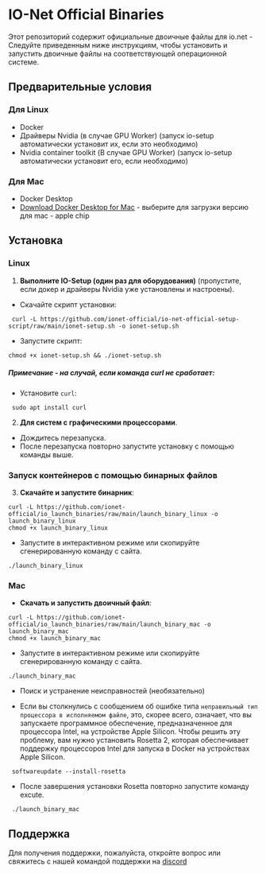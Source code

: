 # IO-Net Official Binaries

Этот репозиторий содержит официальные двоичные файлы для io.net - Следуйте приведенным ниже инструкциям, чтобы установить и запустить двоичные файлы на соответствующей операционной системе.

## Предварительные условия

### Для Linux
- Docker
- Драйверы Nvidia (в случае GPU Worker) (запуск io-setup автоматически установит их, если это необходимо)
- Nvidia container toolkit (В случае GPU Worker) (запуск io-setup автоматически установит его, если необходимо)

### Для Mac
- Docker Desktop
 - [Download Docker Desktop for Mac](https://www.docker.com/products/docker-desktop/) - выберите для загрузки версию для mac - apple chip

## Установка

### Linux

1. **Выполните IO-Setup (один раз для оборудования)** (пропустите, если докер и драйверы Nvidia уже установлены и настроены).
 - Скачайте скрипт установки: 
```
 curl -L https://github.com/ionet-official/io-net-official-setup-script/raw/main/ionet-setup.sh -o ionet-setup.sh
 ```
 - Запустите скрипт:
 ```
 chmod +x ionet-setup.sh && ./ionet-setup.sh
 ```
 ##### Примечание - на случай, если команда curl не сработает: 
- Установите `curl`: 
```
 sudo apt install curl
 ```

2. **Для систем с графическими процессорами**.
 - Дождитесь перезапуска.
 - После перезапуска повторно запустите установку с помощью команды выше.

### Запуск контейнеров с помощью бинарных файлов

3. **Скачайте и запустите бинарник**:
 ```
 curl -L https://github.com/ionet-official/io_launch_binaries/raw/main/launch_binary_linux -o launch_binary_linux
 chmod +x launch_binary_linux
 ```

- Запустите в интерактивном режиме или скопируйте сгенерированную команду с сайта.
 ```
 ./launch_binary_linux
 ```


### Mac

- **Скачать и запустить двоичный файл**:
 ```
 curl -L https://github.com/ionet-official/io_launch_binaries/raw/main/launch_binary_mac -o launch_binary_mac
 chmod +x launch_binary_mac
 ```

- Запустите в интерактивном режиме или скопируйте сгенерированную команду с сайта.
 ```
 ./launch_binary_mac
 ```

- Поиск и устранение неисправностей (необязательно)

 - Если вы столкнулись с сообщением об ошибке типа ``неправильный тип процессора в исполняемом файле``, это, скорее всего, означает, что вы запускаете программное обеспечение, предназначенное для процессора Intel, на устройстве Apple Silicon. Чтобы решить эту проблему, вам нужно установить Rosetta 2, которая обеспечивает поддержку процессоров Intel для запуска в Docker на устройствах Apple Silicon.
 
```
 softwareupdate --install-rosetta
 ```

 - После завершения установки Rosetta повторно запустите команду excute.
 
```
 ./launch_binary_mac
 ```

<!-- ### Windows

1. **Скачать двоичный файл**:
- Зайдите в браузер и вставьте:
 ```
 wget https://github.com/ionet-official/io_launch_binaries/raw/main/launch_binary_windows
 ```
- Дважды щелкните по загруженному файлу и заполните данные в интерактивном режиме. -->


## Поддержка

Для получения поддержки, пожалуйста, откройте вопрос или свяжитесь с нашей командой поддержки на [discord](https://discord.gg/kqFzFK7fg2)
